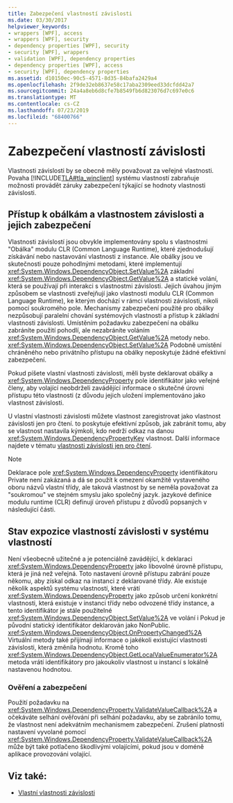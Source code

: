 ```yaml
---
title: Zabezpečení vlastností závislosti
ms.date: 03/30/2017
helpviewer_keywords:
- wrappers [WPF], access
- wrappers [WPF], security
- dependency properties [WPF], security
- security [WPF], wrappers
- validation [WPF], dependency properties
- dependency properties [WPF], access
- security [WPF], dependency properties
ms.assetid: d10150ec-90c5-4571-8d35-84bafa2429a4
ms.openlocfilehash: 2f9de32eb8637e58c17aba2309eed33dcfdd42a7
ms.sourcegitcommit: 24a4a8eb6d8cfe7b8549fb6d823076d7c697e0c6
ms.translationtype: MT
ms.contentlocale: cs-CZ
ms.lasthandoff: 07/23/2019
ms.locfileid: "68400766"
---
```

# <a name="dependency-property-security"></a>Zabezpečení vlastností závislosti
Vlastnosti závislosti by se obecně měly považovat za veřejné vlastnosti. Povaha [!INCLUDE[TLA#tla_winclient](../../../../includes/tlasharptla-winclient-md.md)] systému vlastností zabraňuje možnosti provádět záruky zabezpečení týkající se hodnoty vlastnosti závislosti.  

<a name="AccessSecurity"></a>   
## <a name="access-and-security-of-wrappers-and-dependency-properties"></a>Přístup k obálkám a vlastnostem závislosti a jejich zabezpečení  
 Vlastnosti závislostí jsou obvykle implementovány spolu s vlastnostmi "Obálka" modulu CLR (Common Language Runtime), které zjednodušují získávání nebo nastavování vlastnosti z instance. Ale obálky jsou ve skutečnosti pouze pohodlnými metodami, které implementují <xref:System.Windows.DependencyObject.SetValue%2A> základní <xref:System.Windows.DependencyObject.GetValue%2A> a statické volání, která se používají při interakci s vlastnostmi závislosti. Jejich úvahou jiným způsobem se vlastnosti zveřejňují jako vlastnosti modulu CLR (Common Language Runtime), ke kterým dochází v rámci vlastnosti závislosti, nikoli pomocí soukromého pole. Mechanismy zabezpečení použité pro obálky nezpůsobují paralelní chování systémových vlastností a přístup k základní vlastnosti závislosti. Umístěním požadavku zabezpečení na obálku zabráníte použití pohodlí, ale nezabráníte voláním <xref:System.Windows.DependencyObject.GetValue%2A> metody nebo. <xref:System.Windows.DependencyObject.SetValue%2A> Podobně umístění chráněného nebo privátního přístupu na obálky neposkytuje žádné efektivní zabezpečení.  
  
 Pokud píšete vlastní vlastnosti závislosti, měli byste deklarovat obálky a <xref:System.Windows.DependencyProperty> pole identifikátor jako veřejné členy, aby volající neobdrželi zavádějící informace o skutečné úrovni přístupu této vlastnosti (z důvodu jejich uložení implementováno jako vlastnost závislosti.  
  
 U vlastní vlastnosti závislosti můžete vlastnost zaregistrovat jako vlastnost závislosti jen pro čtení. to poskytuje efektivní způsob, jak zabránit tomu, aby se vlastnost nastavila kýmkoli, kdo nedrží odkaz na danou <xref:System.Windows.DependencyPropertyKey> vlastnost. Další informace najdete v tématu [vlastnosti závislosti jen pro čtení](read-only-dependency-properties.md).  
  
> [!NOTE]
>  Deklarace pole <xref:System.Windows.DependencyProperty> identifikátoru Private není zakázaná a dá se použít k omezení okamžitě vystaveného oboru názvů vlastní třídy, ale taková vlastnost by se neměla považovat za "soukromou" ve stejném smyslu jako společný jazyk. jazykové definice modulu runtime (CLR) definují úroveň přístupu z důvodů popsaných v následující části.  
  
<a name="PropertySystemExposure"></a>   
## <a name="property-system-exposure-of-dependency-properties"></a>Stav expozice vlastností závislosti v systému vlastností  
 Není všeobecně užitečné a je potenciálně zavádějící, k deklaraci <xref:System.Windows.DependencyProperty> jako libovolné úrovně přístupu, která je jiná než veřejná. Toto nastavení úrovně přístupu zabrání pouze někomu, aby získal odkaz na instanci z deklarované třídy. Ale existuje několik aspektů systému vlastností, které vrátí <xref:System.Windows.DependencyProperty> jako způsob určení konkrétní vlastnosti, která existuje v instanci třídy nebo odvozené třídy instance, a tento identifikátor je stále použitelné <xref:System.Windows.DependencyObject.SetValue%2A> ve volání i Pokud je původní statický identifikátor deklarován jako NonPublic. <xref:System.Windows.DependencyObject.OnPropertyChanged%2A> Virtuální metody také přijímají informace o jakékoli existující vlastnosti závislosti, která změnila hodnotu. Kromě toho <xref:System.Windows.DependencyObject.GetLocalValueEnumerator%2A> metoda vrátí identifikátory pro jakoukoliv vlastnost u instancí s lokálně nastavenou hodnotou.  
  
### <a name="validation-and-security"></a>Ověření a zabezpečení  
 Použití požadavku na <xref:System.Windows.DependencyProperty.ValidateValueCallback%2A> a očekáváte selhání ověřování při selhání požadavku, aby se zabránilo tomu, že vlastnost není adekvátním mechanismem zabezpečení. Zrušení platnosti nastavení vyvolané pomocí <xref:System.Windows.DependencyProperty.ValidateValueCallback%2A> může být také potlačeno škodlivými volajícími, pokud jsou v doméně aplikace provozováni volající.  
  
## <a name="see-also"></a>Viz také:

- [Vlastní vlastnosti závislosti](custom-dependency-properties.md)
